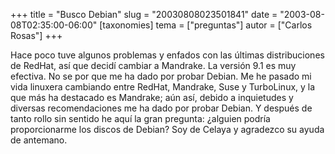 +++
title = "Busco Debian"
slug = "20030808023501841"
date = "2003-08-08T02:35:00-06:00"
[taxonomies]
tema = ["preguntas"]
autor = ["Carlos Rosas"]
+++

Hace poco tuve algunos problemas y enfados con las últimas
distribuciones de RedHat, así que decidí cambiar a Mandrake. La versión
9.1 es muy efectiva. No se por que me ha dado por probar Debian. Me he
pasado mi vida linuxera cambiando entre RedHat, Mandrake, Suse y
TurboLinux, y la que más ha destacado es Mandrake; aún así, debido a
inquietudes y diversas recomendaciones me ha dado por probar Debian. Y
después de tanto rollo sin sentido he aquí la gran pregunta: ¿alguien
podría proporcionarme los discos de Debian? Soy de Celaya y agradezco su
ayuda de antemano.

